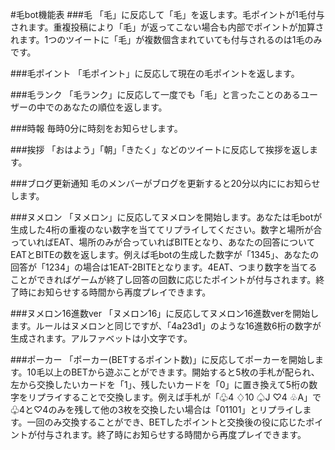 #毛bot機能表
###毛
「毛」に反応して「毛」を返します。毛ポイントが1毛付与されます。重複投稿により「毛」が返ってこない場合も内部でポイントが加算されます。1つのツイートに「毛」が複数個含まれていても付与されるのは1毛のみです。

###毛ポイント
「毛ポイント」に反応して現在の毛ポイントを返します。

###毛ランク
「毛ランク」に反応して一度でも「毛」と言ったことのあるユーザーの中でのあなたの順位を返します。

###時報
毎時0分に時刻をお知らせします。

###挨拶
「おはよう」「朝」「きたく」などのツイートに反応して挨拶を返します。

###ブログ更新通知
毛のメンバーがブログを更新すると20分以内ににお知らせします。

###ヌメロン
「ヌメロン」に反応してヌメロンを開始します。あなたは毛botが生成した4桁の重複のない数字を当ててリプライしてください。数字と場所が合っていればEAT、場所のみが合っていればBITEとなり、あなたの回答についてEATとBITEの数を返します。例えば毛botの生成した数字が「1345」、あなたの回答が「1234」の場合は1EAT-2BITEとなります。4EAT、つまり数字を当てることができればゲームが終了し回答の回数に応じたポイントが付与されます。終了時にお知らせする時間から再度プレイできます。

###ヌメロン16進数ver
「ヌメロン16」に反応してヌメロン16進数verを開始します。ルールはヌメロンと同じですが、「4a23d1」のような16進数6桁の数字が生成されます。アルファベットは小文字です。

###ポーカー
「ポーカー(BETするポイント数)」に反応してポーカーを開始します。10毛以上のBETから遊ぶことができます。開始すると5枚の手札が配られ、左から交換したいカードを「1」、残したいカードを「0」に置き換えて5桁の数字をリプライすることで交換します。例えば手札が「♧4 ♢10 ♤J ♡4 ♧A」で♧4と♡4のみを残して他の3枚を交換したい場合は「01101」とリプライします。一回のみ交換することができ、BETしたポイントと交換後の役に応じたポイントが付与されます。終了時にお知らせする時間から再度プレイできます。
